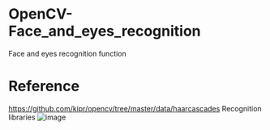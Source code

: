 # OpenCV-Face_and_eyes_recognition
Face and eyes recognition function 

# Reference
https://github.com/kipr/opencv/tree/master/data/haarcascades
Recognition libraries
![image](https://user-images.githubusercontent.com/49361619/152485914-eb85aad7-94d6-4464-a8a1-b14de9822777.png)
